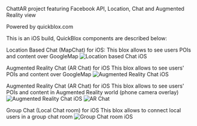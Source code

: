 ChattAR project featuring Facebook API, Location, Chat and Augmented Reality view

Powered by quickblox.com

This is an iOS build, QuickBlox components are described below:

Location Based Chat (MapChat) for iOS:
This blox allows to see users POIs and content over GoogleMap
![Location based Chat iOS](http://image.quickblox.com/d2b1370636df8c395673b363dc3f.injoit.png)


Augmented Reality Chat (AR Chat) for iOS
This blox allows to see users' POIs and content over GoogleMap
![Augmented Reality Chat iOS](http://image.quickblox.com/18756fed0ef2e040dd9c429f8ae4.injoit.png)


Augmented Reality Chat (AR Chat) for iOS
This blox allows to see users' POIs and content in Augmented Reality world (phone camera overlay)
![Augmented Reality Chat iOS](http://image.quickblox.com/18756fed0ef2e040dd9c429f8ae4.injoit.png)
![AR Chat](http://image.quickblox.com/ef09e72520ae22cafcd3c9fb2d4c.injoit.png)


Group Chat (Local Chat room) for iOS
This blox allows to connect local users in a group chat room
![Group Chat room iOS](http://image.quickblox.com/8ad72a6f221fec8cbe60540aaec7.injoit.png)


